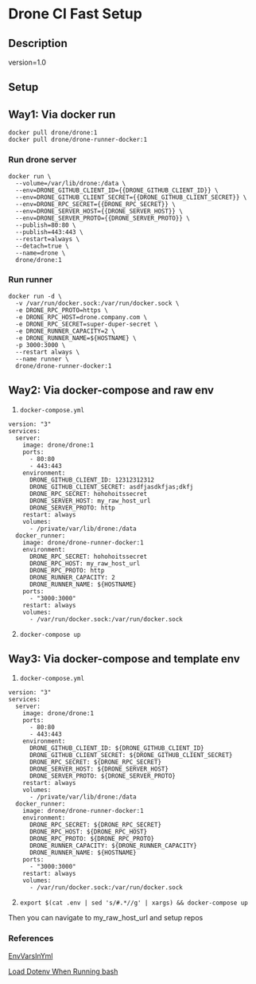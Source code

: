 # Drone CI Fast Setup
## Description
version=1.0
## Setup
## Way1: Via docker run
```
docker pull drone/drone:1
docker pull drone/drone-runner-docker:1
```
### Run drone server
```
docker run \
  --volume=/var/lib/drone:/data \
  --env=DRONE_GITHUB_CLIENT_ID={{DRONE_GITHUB_CLIENT_ID}} \
  --env=DRONE_GITHUB_CLIENT_SECRET={{DRONE_GITHUB_CLIENT_SECRET}} \
  --env=DRONE_RPC_SECRET={{DRONE_RPC_SECRET}} \
  --env=DRONE_SERVER_HOST={{DRONE_SERVER_HOST}} \
  --env=DRONE_SERVER_PROTO={{DRONE_SERVER_PROTO}} \
  --publish=80:80 \
  --publish=443:443 \
  --restart=always \
  --detach=true \
  --name=drone \
  drone/drone:1
```

### Run runner
```
docker run -d \
  -v /var/run/docker.sock:/var/run/docker.sock \
  -e DRONE_RPC_PROTO=https \
  -e DRONE_RPC_HOST=drone.company.com \
  -e DRONE_RPC_SECRET=super-duper-secret \
  -e DRONE_RUNNER_CAPACITY=2 \
  -e DRONE_RUNNER_NAME=${HOSTNAME} \
  -p 3000:3000 \
  --restart always \
  --name runner \
  drone/drone-runner-docker:1
```
## Way2: Via docker-compose and raw env
1. `docker-compose.yml`
```
version: "3"
services:
  server:
    image: drone/drone:1
    ports:
      - 80:80
      - 443:443
    environment:
      DRONE_GITHUB_CLIENT_ID: 12312312312
      DRONE_GITHUB_CLIENT_SECRET: asdfjasdkfjas;dkfj
      DRONE_RPC_SECRET: hohohoitssecret
      DRONE_SERVER_HOST: my_raw_host_url
      DRONE_SERVER_PROTO: http
    restart: always
    volumes:
      - /private/var/lib/drone:/data
  docker_runner:
    image: drone/drone-runner-docker:1
    environment:
      DRONE_RPC_SECRET: hohohoitssecret
      DRONE_RPC_HOST: my_raw_host_url
      DRONE_RPC_PROTO: http
      DRONE_RUNNER_CAPACITY: 2
      DRONE_RUNNER_NAME: ${HOSTNAME}
    ports:
      - "3000:3000"
    restart: always
    volumes:
      - /var/run/docker.sock:/var/run/docker.sock
```
2. `docker-compose up`
## Way3: Via docker-compose and template env
1. `docker-compose.yml`
```
version: "3"
services:
  server:
    image: drone/drone:1
    ports:
      - 80:80
      - 443:443
    environment:
      DRONE_GITHUB_CLIENT_ID: ${DRONE_GITHUB_CLIENT_ID}
      DRONE_GITHUB_CLIENT_SECRET: ${DRONE_GITHUB_CLIENT_SECRET}
      DRONE_RPC_SECRET: ${DRONE_RPC_SECRET}
      DRONE_SERVER_HOST: ${DRONE_SERVER_HOST}
      DRONE_SERVER_PROTO: ${DRONE_SERVER_PROTO}
    restart: always
    volumes:
      - /private/var/lib/drone:/data
  docker_runner:
    image: drone/drone-runner-docker:1
    environment:
      DRONE_RPC_SECRET: ${DRONE_RPC_SECRET}
      DRONE_RPC_HOST: ${DRONE_RPC_HOST}
      DRONE_RPC_PROTO: ${DRONE_RPC_PROTO}
      DRONE_RUNNER_CAPACITY: ${DRONE_RUNNER_CAPACITY}
      DRONE_RUNNER_NAME: ${HOSTNAME}
    ports:
      - "3000:3000"
    restart: always
    volumes:
      - /var/run/docker.sock:/var/run/docker.sock
```
2. `export $(cat .env | sed 's/#.*//g' | xargs) && docker-compose up`

Then you can navigate to my_raw_host_url and setup repos
### References
[EnvVarsInYml](https://stackoverflow.com/questions/29377853/how-to-use-environment-variables-in-docker-compose)

[Load Dotenv When Running bash](https://gist.github.com/mihow/9c7f559807069a03e302605691f85572)

